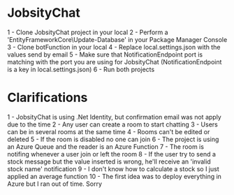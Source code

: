 # JobsityChat

1 - Clone JobsityChat project in your local
2 - Perform a 'EntityFrameworkCore\Update-Database' in your Package Manager Console
3 - Clone botFunction in your local
4 - Replace local.settings.json with the values send by email
5 - Make sure that NotificationEndpoint port is matching with the port you are using for JobsityChat (NotificationEndpoint is a key in local.settings.json)
6 - Run both projects


# Clarifications

1 - JobsityChat is using .Net Identity, but confirmation email was not apply due to the time
2 - Any user can create a room to start chatting
3 - Users can be in several rooms at the same time
4 - Rooms can't be edited or deleted
5 - If the room is disabled no one can join
6 - The project is using an Azure Queue and the reader is an Azure Function
7 - The room is notifing whenever a user join or left the room
8 - If the user try to send a stock message but the value inserted is wrong, he'll receive an 'invalid stock name' notification
9 - I don't know how to calculate a stock so I just applied an average function
10 - The first idea was to deploy everything in Azure but I ran out of time. Sorry